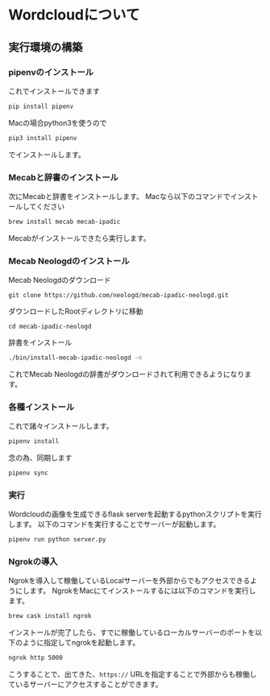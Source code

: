 # Wordcloudについて

## 実行環境の構築

### pipenvのインストール

これでインストールできます

```sh
pip install pipenv
```

Macの場合python3を使うので

```sh
pip3 install pipenv
```

でインストールします。

### Mecabと辞書のインストール

次にMecabと辞書をインストールします。
Macなら以下のコマンドでインストールしてください

```sh
brew install mecab mecab-ipadic
```

Mecabがインストールできたら実行します。

### Mecab Neologdのインストール

Mecab Neologdのダウンロード

```
git clone https://github.com/neologd/mecab-ipadic-neologd.git
```

ダウンロードしたRootディレクトリに移動

```
cd mecab-ipadic-neologd
```

辞書をインストール

```sh
./bin/install-mecab-ipadic-neologd -n
```

これでMecab Neologdの辞書がダウンロードされて利用できるようになります。

### 各種インストール

これで諸々インストールします。

```sh
pipenv install
```

念の為、同期します

```sh
pipenv sync
```

### 実行

Wordcloudの画像を生成できるflask serverを起動するpythonスクリプトを実行します。
以下のコマンドを実行することでサーバーが起動します。

```sh
pipenv run python server.py
```

### Ngrokの導入

Ngrokを導入して稼働しているLocalサーバーを外部からでもアクセスできるようにします。
NgrokをMacにてインストールするには以下のコマンドを実行します。

```sh
brew cask install ngrok
```

インストールが完了したら、すでに稼働しているローカルサーバーのポートを以下のように指定してngrokを起動します。

```sh
ngrok http 5000
```

こうすることで、出てきた、`https://` URLを指定することで外部からも稼働しているサーバーにアクセスすることができます。